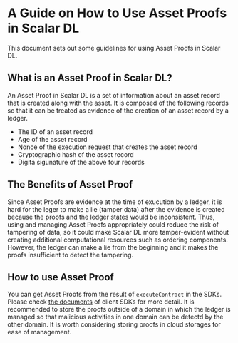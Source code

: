 # A Guide on How to Use Asset Proofs in Scalar DL

This document sets out some guidelines for using Asset Proofs in Scalar DL.

## What is an Asset Proof in Scalar DL?

An Asset Proof in Scalar DL is a set of information about an asset record that is created along with the asset. It is composed of the following records so that it can be treated as evidence of the creation of an asset record by a ledger.

- The ID of an asset record
- Age of the asset record
- Nonce of the execution request that creates the asset record
- Cryptographic hash of the asset record
- Digita sigunature of the above four records 

## The Benefits of Asset Proof

Since Asset Proofs are evidence at the time of exucution by a ledger, it is hard for the leger to make a lie (tamper data) after the evidence is created because the proofs and the ledger states would be inconsistent.
Thus, using and managing Asset Proofs appropriately could reduce the risk of tampering of data, so it could make Scalar DL more tamper-evident without creating additional computational resources such as ordering components.
However, the ledger can make a lie from the beginning and it makes the proofs insufficient to detect the tampering.

## How to use Asset Proof

You can get Asset Proofs from the result of `executeContract` in the SDKs. Please check [the documents](https://github.com/scalar-labs/scalardl#client-sdks) of client SDKs for more detail.
It is recommended to store the proofs outside of a domain in which the ledger is managed so that malicious activities in one domain can be detectd by the other domain.
It is worth considering storing proofs in cloud storages for ease of management.
